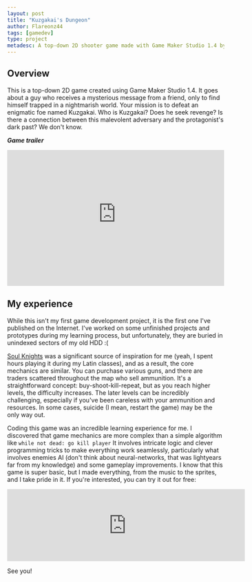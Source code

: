 ```yaml
---
layout: post
title: "Kuzgakai's Dungeon"
author: Flareonz44
tags: [gamedev]
type: project
metadesc: A top-down 2D shooter game made with Game Maker Studio 1.4 by Windfall Game Studio (by Flareonz44)
---
```


## Overview

This is a top-down 2D game created using Game Maker Studio 1.4. It goes about a guy who receives a mysterious message from a friend, only to find himself trapped in a nightmarish world. Your mission is to defeat an enigmatic foe named Kuzgakai. Who is Kuzgakai? Does he seek revenge? Is there a connection between this malevolent adversary and the protagonist's dark past? We don't know.

***Game trailer***
<iframe width="100%" height="315" src="https://www.youtube-nocookie.com/embed/t-A-mulQwj0?si=DdHSNy_NxdCLCSqh" title="YouTube video player" frameborder="0" allow="accelerometer; autoplay; clipboard-write; encrypted-media; gyroscope; picture-in-picture; web-share" allowfullscreen></iframe>

## My experience

While this isn't my first game development project, it is the first one I've published on the Internet. I've worked on some unfinished projects and prototypes during my learning process, but unfortunately, they are buried in unindexed sectors of my old HDD :(

[Soul Knights](https://play.google.com/store/apps/details?id=com.ChillyRoom.DungeonShooter&pcampaignid=web_share) was a significant source of inspiration for me (yeah, I spent hours playing it during my Latin classes), and as a result, the core mechanics are similar. You can purchase various guns, and there are traders scattered throughout the map who sell ammunition.  It's a straightforward concept: buy-shoot-kill-repeat, but as you reach higher levels, the difficulty increases. The later levels can be incredibly challenging, especially if you've been careless with your ammunition and resources. In some cases, suicide (I mean, restart the game) may be the only way out.

Coding this game was an incredible learning experience for me. I discovered that game mechanics are more complex than a simple algorithm like ```while not dead: go kill player``` It involves intricate logic and clever programming tricks to make everything work seamlessly, particularly what involves enemies AI (don't think about neural-networks, that was lightyears far from my knowledge) and some gameplay improvements.
I know that this game is super basic, but I made everything, from the music to the sprites, and I take pride in it. If you're interested, you can try it out for free:

<iframe frameborder="0" src="https://itch.io/embed/746579?dark=true" width="552" height="167"><a href="https://windfallgamestudio.itch.io/kuzgakais-dungeon">Kuzgakai's Dungeon by Windfall Game Studio</a></iframe>

See you!